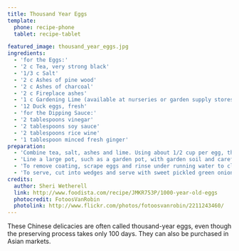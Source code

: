 ```yaml
---
title: Thousand Year Eggs
template:
  phone: recipe-phone
  tablet: recipe-tablet

featured_image: thousand_year_eggs.jpg
ingredients:
  - 'for the Eggs:'
  - '2 c Tea, very strong black'
  - '1/3 c Salt'
  - '2 c Ashes of pine wood'
  - '2 c Ashes of charcoal'
  - '2 c Fireplace ashes'
  - '1 c Gardening Lime (available at nurseries or garden supply stores)'
  - '12 Duck eggs, fresh'
  - 'for the Dipping Sauce:'
  - '2 tablespoons vinegar'
  - '2 tablespoons soy sauce'
  - '2 tablespoons rice wine'
  - '1 tablespoon minced fresh ginger'
preparation:
  - 'Combine tea, salt, ashes and lime. Using about 1/2 cup per egg, thickly coat each egg completely with the clay-like mixture.'
  - 'Line a large pot, such as a garden pot, with garden soil and carefully lay coated eggs on top. Cover with more soil and place pot in a cool dark place. Allow to cure for 100 days.'
  - 'To remove coating, scrape eggs and rinse under running water to clean thoroughly. Crack lightly and remove shells. The whites of the egg will appear a grayish, translucent color and have a gelatinous texture. When sliced, the yolk will be a grayish-green color.'
  - 'To serve, cut into wedges and serve with sweet pickled green onions or sweet pickled vegetables and the dipping sauce.'
credits:
  author: Sheri Wetherell
  link: http://www.foodista.com/recipe/JMKR753P/1000-year-old-eggs
  photocredit: FotoosVanRobin
  photolink: http://www.flickr.com/photos/fotoosvanrobin/2211243460/
---
```


These Chinese delicacies are often called thousand-year eggs, even though the preserving process takes only 100 days. They can also be purchased in Asian markets.
